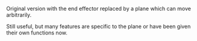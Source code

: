 Original version with the end effector replaced by a plane which can move arbitrarily.

Still useful, but many features are specific to the plane or have been given their own functions now.